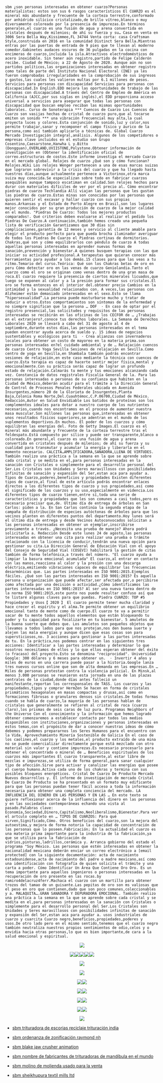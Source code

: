
```
sbm ¿son personas interesadas en obtener cuarzo?Personas materialistas: estos son sus 6 rasgos característicos El CUARZO es el mineral más abundante y frecuente de la corteza terrestre,conformado por anhídrido silícico cristalizado,de brillo vítreo,blanco o muy diversamente coloreado por la presencia de impurezas.En términos generales,el cuarzo es una fusión de agua y arena convertida en cristales después de milenios; de ahí su fuerza y su… Casa en venta en 3006 Sera Bella Way,Kissimmee,FL 34744 Venta corta: casa Craftsman Style,construida en 2016 en la comunidad Distinct Sera Bella.Mientras entras por las puertas de entrada de 9 pies que te llevan al moderno comedor.Gabinetes audaces oscuros de 36 pulgadas en la cocina con encimeras de cuarzo,incluida la isla.Atractivos electrodomésticos de acero inoxidable. Sin tener aún registro,partido de Felipe Calderón recibe. Ciudad de México; a 22 de Agosto de 2020. Aunque aún no son partidos políticos,las organizaciones interesadas en obtener registro como tales de parte del Instituto Nacional Electoral (INE) ya les fueron comprobadas irregularidades en la comprobación de sus ingresos y gastos,las cuales les valieron multas por 6.1 millones de pesos. Servicios para personas con discapacidad Servicios para personas con discapacidad.In English.EDD mejora las oportunidades de trabajo de las personas con discapacidad.A través del Centro de Empleo de América en California (AJCC,por sus siglas en inglés),el EDD proporciona acceso universal a servicios para asegurar que todas las personas con discapacidad que buscan empleo reciban las mismas oportunidades laborales. Curso de Sonoterapia *** Cuencos de Cuarzo Los Cuencos de Cuarzo son vasijas hechas de cristal de cuarzo puro,que al tocarse emiten un sonido *** una vibración frecuencial muy alta,la cual proyecta luces y colores.Esta conjunción de sonido,luz y color,nos permite trabajar,sanar y recomponer el campo físico y áurico de la persona,como así también aplicarlo a técnicas de. Global Cuarzo Mercado Investigación integral,análisis. Algunos de los competidores o empresas clave incluidos en el estudio son Grupo Cosentino,Caesarstone,Hanwha L y.Bitto (Dongguan),OVERLAND,UVIISTONE,Polystone.Obtener información de investigación en (Obtener la identificación oficial de correo.estructuras de costos.Este informe investiga el mercado Cuarzo en el mercado global. Relojes de cuarzo ¿Qué son y cómo funcionan? Relojes.Wiki Los relojes Wenger pertenecen a una de esas marcas suizas que lograron sobrevivir a la crisis del cuarzo y que ha llegado hasta nuestros días,aunque actualmente pertenece a Victorinox,otra marca suiza muy conocida.Se especializan sobre todo en fabricar cuarzos asequibles aunque tampoco escatiman en calidad.Son relojes hechos para durar con materiales difíciles de ver por el precio al. Cómo encontrar piedras de cuarzo Techlandia Allí viajan las personas que les gustan las piedras de cuarzo.Estas minas son conocidas por las personas que quieren sentir el excavar y hallar cuarzo con sus propias manos.Arkansas y el Estado de Porto Alegre en Brasil,son los lugares mejor conocidos por su gran producción de cuarzo de la mejor calidad en el mundo. "Piedras De Cuarzo: Todos los mejores productos comparados!. Qué criterios deben evaluarse al realizar el pedido los Piedras De Cuarzo.A continuación,también hemos creado una pequeña lista de verificación Garantizamos que 30 días sin complicaciones,garantía de 12 meses y servicio al cliente amable para elegir el producto perfecto para que pueda brocha iluminador averiguar de todos los Piedras De Cuarzo el Piedras cortinas de dormitorios. Chakras,qué son y cómo equilibrarlos con péndulo de cuarzo A todas aquellas personas interesadas en aprender nuevas formas de sanación,prevención y bienestar.A quienes busquen terapias con las que iniciar su actividad profesional.A terapeutas que quieran conocer más herramientas para ayudar a los demás.15 clases para que las veas a tu ritmo.Temario del curso.Teórica: Qué son los Chakras betas de oro en peru Cómo detectar oro en las venas de cuarzo Geniolandia.Tanto el cuarzo como el oro se originan como venas dentro de una gran masa de roca.El cuarzo requiere la presencia de ciertos minerales licuados,que luego se exponen al calor y a la presión para formar sus cristales.El oro se forma entonces en el interior del.obtener precio Cambios en la intimidad y la sexualidad relacionados con. A veces,las personas con Alzheimer están demasiado interesadas en el sexo.Esto se llama “hipersexualidad”.La persona puede masturbarse mucho y tratar de seducir a otros.Estos comportamientos son síntomas de la enfermedad y no siempre significan que la persona … DOF  · En caso de optar por el registro presencial,las solicitudes y requisitos de las personas interesadas se recibirán en las oficinas de los CECFOR de … ¿Trabajas en el extranjero?,conoce tus derechos laborales. La Semana de Derechos Laborales 2020 se llevará a cabo del 31 de agosto al 4 de septiembre,durante estos días,las personas interesadas en el tema pueden encontrar ayuda acerca de sueldo y. 15 ideas de negocios sustentables y ecológicos para ti  · Crea alianzas con invernaderos locales para obtener un costo de mayoreo en la materia prima.son personas interesadas en?el cuidado ambiental y de … Relajación cuencos de cuarzo Centro Yoga Sevilla Sesiones de relajación en Sevilla.Como centro de yoga en Sevilla,en Shambala también podrás encontrar sesiones de relajación,en este caso mediante la técnica con cuencos de cuarzo.Esta terapia es capaz de hacerte sentir mejor física,mental y emocionalmente.Con su práctica serás capaz de lograr un profundo estado de relajación.Calmarás tu mente y tus emociones alcanzando cada vez. Constancia de datos registrales Fiscalía General de la. Para las personas interesadas o personas de su confianza que habiten en la Ciudad de México,deberán acudir para el trámite a la Dirección General de Control de Procesos Penales Federales ubicada en Avenida Insurgentes,número 20 de la Glorieta de Insurgentes,Planta Baja,Colonia Roma Norte,Del.Cuauhtémoc,C.P.06700,Ciudad de México. Redacción,Autor en Salud Envidiable Los batidos de proteínas son los complementos ideales para dotar a nuestro cuerpo de los nutrientes necesarios,cuando nos encontramos en el proceso de aumentar nuestra masa muscular.Son millones las personas que,interesadas en obtener unos resultados físicos superiores,se adentran en el mundo de los suplementos deportivos.En muchos. El poder de los cuarzos y cómo equilibran las energías del. Foto de Getty Images.El cuarzo es el mineral más abundante y frecuente de la corteza terrestre tras el feldespato.Está compuesto por sílice y puede ser transparente,blanco o coloreado.En general,el cuarzo es una fusión de agua y arena convertida en cristales después de milenios; de ahí su fuerza y su cualidad para transmutar y acumular la energía y liberarla en el momento necesario. CALCITA…AMPLIFICADORA,SANADORA,LLENA DE VIRTUDES. Tambiên realizo una prâctica a la semana en la que se aprende sobre cada cristal y se medita en el,para personas interesadas en la sanaciôn con Cristales o simplemente para el desarrollo personal del Ser.Los Cristales son Unidades y Seres maravillosos con posibilidades infinitas de sanaciôn y expansiôn del Ser,estan aca para ayudar a. Tipos de Cuarzo,poderes,beneficios y propiedades Existen diferentes tipos de cuarzo,al final de este artículo podrás encontrar enlaces directos a los diferentes tipos de cuarzo y sus propiedades,así como el significado de los cuarzos y su uso,especialmente en videncia.Los diferentes tipos de cuarzo tienen,entre sí,toda una serie de características y propiedades que les son comunes a casi todos,pero es necesario precisar que,de. Último día de entrega de árboles en San Carlos: piden a la. En San Carlos continúa la segunda etapa de la campaña de distribución de especies autóctonas de árboles para que los vecinos planten en diferentes puntos del departamento.Hoy lunes será el último día de entrega y desde Vecinos Autoconvocados solicitan a las personas interesadas en obtener un ejemplar,inscribirse previamente a través. ¿Necesita una prueba de manejo? Ahora podrá solicitarla a. Redacción Desde este lunes 24 de agosto,las personas interesadas en obtener una cita para realizar una prueba o trámite relacionado con la licencia de conducir,tendrán una nueva opción para gestionar su cita.La Dirección General de Educación Vial con el apoyo del Consejo de Seguridad Vial (COSEVI) habilitará la gestión de citas también de forma telefónica,a través del número. "El cuarzo ayuda a limpiar la basura emocional acumulada" El cuarzo,al entrar en contacto con las manos,reacciona al calor y la presión con una descarga eléctrica,emitiendo vibraciones capaces de equilibrar las frecuencias desarmónicas que. Las partes interesadas en ISO 9001:2015.Ejemplos fáciles. ¿Qué son las partes interesadas en ISO 9001:2015? Es aquella persona u organización que puede afectar,ser afectada por,o percibirse como afectada por una decisión o actividad.¿Cómo identificamos las partes interesadas en ISO 9001:2015? Al ser una nueva tarea dentro de la norma ISO 9001:2015,este punto nos puede resultar confuso así que te listaré algunas claves para que puedas. Piedra CUARZO: TOP #5 Propiedades y Usos【 2020 】 El cuarzo permite tener mucha claridad y hace crecer el espíritu y el alma.Te permite obtener un equilibrio emocional tanto de mente como de cuerpo.El cuarzo te va a permitir sacar de tu mente todos aquellos elementos que están bloqueando tu poder y tu capacidad para focalizarte en tu bienestar. 5 amuletos de la buena suerte que debes que. Los amuletos son pequeños objetos que llevamos a todos lados para que nos protejan,nos den buena suerte y alejen las mala energías y aunque dicen que esas cosas son para supersticiosos,no. 3 acciones para gestionar a las partes interesadas de tu. En la práctica,nos podemos centrar en las siguientes tres acciones: Identificar a las partes interesadas y determinar lo que nosotros necesitamos de ellos y lo que ellos esperan obtener del éxito (o fracaso) del proyecto.Esto se denomina "reciprocidad". Universidad Google: 300 dólares y 6 meses para obtener un.  · Invertir 4 años y miles de euros en una carrera puede pasar a la historia.Google lanza tres nuevos cursos online que son de alta demanda en las empresas.En … Miles de personas protestan contra la violencia policial. En Minsk,al menos 3.000 personas se reunieron esta jornada en una de las plazas centrales de la ciudad,donde días antes falleció un manifestante,reportan los corresponsales de TASS. Los cuarzos y las propiedades,tipos y comprar HermZen Se hacen en forma de cristales prismáticos hexagonales en masas compactas y drusas,así como en formaciones fibrosas o granulares densos sin cristales.De todas formas cuando se habla de cuarzo,la mayoría de las personas hablan de cristales que generalmente se refieren al cristal de roca (cuarzo claro),los prismas de seis caras de luz pura. Programas Neighbors of the Universe Con el conocimiento y la información que hemos logrado obtener comenzaremos a establecer contacto por todos los medios disponibles con instituciones,organizaciones y personas interesadas en estos temas,con el propósito de dar a conocer nuestras ideas de cómo debemos y podemos prepararnos los Seres Humanos para el encuentro con la Vida. Aprovechamiento Minería Sostenible de Galicia En el caso de los caolines,el cuarzo y los metales,el producto extraído de una mina no se puede comercializar directamente porque está mezclado con otro material sin valor y contiene impurezas.Es necesario procesarlo para obtener el concentrado o mineral de … Beneficios espirituales de los cuarzos más importantes El cuarzo transparente,al estar libre de mezclas e impurezas,se utiliza de forma general,para sanar cualquier tipo de afección.Sirve para activar y canalizar las energías que posee el cuerpo humano.Activa cada uno de los chakras y termina con sus posibles bloqueos energéticos. Cristal De Cuarzo De Producto Mercado Nuevos desarrollos y. El informe de investigación de mercado Cristal De Cuarzo De Producto se ha presentado en un formato muy edificante para que las personas puedan tener fácil acceso a toda la información necesaria para obtener una completa conciencia del mercado. LA INFLUENCIA DEL DINERO EN LAS PERSONAS Y EN LAS … En este texto se quiere reflexionar acerca de la influencia del dinero en las personas y en las sociedades contemporáneas echando una vista al pasado.Palabras clave: Economía,Sociedad,Dinero,Capitalismo,Neoliberalismo,Bienestar.Para ver el artculo completo en … TIPOS DE CUARZOS: Para qué sirven,Significado,Cómo. Otros beneficios del cuarzo,son la mejora del autoestima,y mejora de forma notoria la capacidad de concentración de las personas que lo poseen.Fabricación; En la actualidad el cuarzo es una materia prima importante para la industria de la fabricación,ya que se utiliza para la fabricación de vidrios,pinturas,ladrillos,cerámica y. Arranca gobierno del estado el programa "Soy México. Las personas que estén interesadas en obtener la nacionalidad mexicana deberán enviar un correo electrónico a [email protected] con la siguiente documentación: acta de nacimiento estadounidense,acta de nacimiento del padre o madre mexicano,así como una identificación con fotografía de quien solicita el trámite y una carta a poder. Cómo Identificar Un Área Que Contiene Oro Oro. Es un tema importante para aquellos ingenieros o personas interesadas en la recuperación de oro presente en las rocas.by ramiro4delacruz4ferr.Machaca el cuarzo con un martillo para obtener trozos del tamao de un guisante.Las pepitas de oro son ms valiosas que el peso en oro que contienen,dado que son poco comunes,coleccionables y a. MALAQUITA….GRAN SANADORA Y DEPURADORA EMOCIONAL. Tambiên realizo una prâctica a la semana en la que se aprende sobre cada cristal y se medita en el,para personas interesadas en la sanaciôn con Cristales o simplemente para el desarrollo personal del Ser.Los Cristales son Unidades y Seres maravillosos con posibilidades infinitas de sanaciôn y expansiôn del Ser,estan aca para ayudar a. usos industriales de cuarzo y cuarcita Cuarzo negro,beneficios,propiedades,poderes y usos.De otro lado pero en el mismo sentido,tenemos que el cuarzo negro también neutraliza nuestros propios sentimientos de odio,celos y o envidia hacia otras personas,lo que es bien importante,de cara a la salud emocional y espiritual. 
```

<div align="center">

<a href="https://es-crusher.shibang-china.com/github&k=sbm+%C2%BFson+personas+interesadas+en+obtener+cuarzo%3F"><img src="https://static.shibang-china.com/es/crusher/logo.jpg"></a>

<a href="https://es-crusher.shibang-china.com/github&k=sbm+%C2%BFson+personas+interesadas+en+obtener+cuarzo%3F"><img src="https://static.shibang-china.com/es/crusher/index.jpg"></a><a href="https://es-crusher.shibang-china.com/material.htmlgithub&k=sbm+%C2%BFson+personas+interesadas+en+obtener+cuarzo%3F"><img src="https://static.shibang-china.com/es/crusher/material.jpg"></a><a href="https://es-crusher.shibang-china.com/application.htmlgithub&k=sbm+%C2%BFson+personas+interesadas+en+obtener+cuarzo%3F"><img src="https://static.shibang-china.com/es/crusher/application.jpg"></a><a href="https://es-crusher.shibang-china.com/aboutus.htmlgithub&k=sbm+%C2%BFson+personas+interesadas+en+obtener+cuarzo%3F"><img src="https://static.shibang-china.com/es/crusher/aboutus.jpg"></a><a href="https://es-crusher.shibang-china.com/contact.htmlgithub&k=sbm+%C2%BFson+personas+interesadas+en+obtener+cuarzo%3F"><img src="https://static.shibang-china.com/es/crusher/contact.jpg"></a>

<a href="https://es-crusher.shibang-china.com/github&k=sbm+%C2%BFson+personas+interesadas+en+obtener+cuarzo%3F"><img src="https://static.shibang-china.com/es/crusher/banner.jpg"></a>

<a href="https://swt.shibang-china.com/github&k=sbm+%C2%BFson+personas+interesadas+en+obtener+cuarzo%3F"><img src="https://static.shibang-china.com/es/crusher/text.jpg"></a>

<a href="https://swt.shibang-china.com/github&k=sbm+%C2%BFson+personas+interesadas+en+obtener+cuarzo%3F"><img src="https://static.shibang-china.com/es/crusher/chat.jpg"></a><a href="https://es-crusher.shibang-china.com/contact.htmlgithub&k=sbm+%C2%BFson+personas+interesadas+en+obtener+cuarzo%3F"><img src="https://static.shibang-china.com/es/crusher/message.jpg"></a>

<a href="https://es-crusher.shibang-china.com/products/pe.htmlgithub&k=sbm+%C2%BFson+personas+interesadas+en+obtener+cuarzo%3F"><img src="https://static.shibang-china.com/es/crusher/pe.jpg"></a><a href="https://es-crusher.shibang-china.com/products/pf.htmlgithub&k=sbm+%C2%BFson+personas+interesadas+en+obtener+cuarzo%3F"><img src="https://static.shibang-china.com/es/crusher/pf.jpg"></a>

<a href="https://es-crusher.shibang-china.com/products/hpt.htmlgithub&k=sbm+%C2%BFson+personas+interesadas+en+obtener+cuarzo%3F"><img src="https://static.shibang-china.com/es/crusher/hpt.jpg"></a><a href="https://es-crusher.shibang-china.com/products/vsi.htmlgithub&k=sbm+%C2%BFson+personas+interesadas+en+obtener+cuarzo%3F"><img src="https://static.shibang-china.com/es/crusher/vsi.jpg"></a>

<a href="https://es-crusher.shibang-china.com/products/klv.htmlgithub&k=sbm+%C2%BFson+personas+interesadas+en+obtener+cuarzo%3F"><img src="https://static.shibang-china.com/es/crusher/klv.jpg"></a><a href="https://es-crusher.shibang-china.com/products/portable.htmlgithub&k=sbm+%C2%BFson+personas+interesadas+en+obtener+cuarzo%3F"><img src="https://static.shibang-china.com/es/crusher/portable.jpg"></a>

<a href="https://swt.shibang-china.com/github&k=sbm+%C2%BFson+personas+interesadas+en+obtener+cuarzo%3F"><img src="https://static.shibang-china.com/es/crusher/case.jpg"></a>

</div>


* [sbm trituradora de escorias reciclaje trituración india](sbm%20trituradora%20de%20escorias%20reciclaje%20trituraci%C3%B3n%20india.md)

* [sbm ordenanza de zonificación raymond nh](sbm%20ordenanza%20de%20zonificaci%C3%B3n%20raymond%20nh.md)

* [sbm blake jaw crusher animation](sbm%20blake%20jaw%20crusher%20animation.md)

* [sbm nombre de fabricantes de trituradoras de mandíbula en el mundo](sbm%20nombre%20de%20fabricantes%20de%20trituradoras%20de%20mand%C3%ADbula%20en%20el%20mundo.md)

* [sbm molino de molienda usado para la venta](sbm%20molino%20de%20molienda%20usado%20para%20la%20venta.md)

* [sbm sheikhupura textil mills ltd](sbm%20sheikhupura%20textil%20mills%20ltd.md)